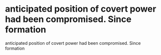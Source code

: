 # anticipated position of covert power had been compromised. Since formation

anticipated position of covert power had been compromised. Since formation
